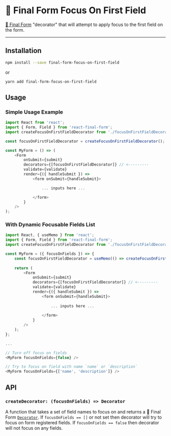 # 🏁 Final Form Focus On First Field
[🏁 Final Form](https://github.com/final-form/final-form) "decorator" that will attempt to apply focus to the first field on the form.

---

## Installation

```bash
npm install --save final-form-focus-on-first-field
```

or

```bash
yarn add final-form-focus-on-first-field
```

## Usage

### Simple Usage Example

```js
import React from 'react';
import { Form, Field } from 'react-final-form';
import createFocusOnFirstFieldDecorator from './focusOnFirstFieldDecorator';

const focusOnFirstFieldDecorator = createFocusOnFirstFieldDecorator();

const MyForm = () => (
    <Form
        onSubmit={submit}
        decorators={[focusOnFirstFieldDecorator]} // <---------
        validate={validate}
        render={({ handleSubmit }) =>
            <form onSubmit={handleSubmit}>

                ... inputs here ...

            </form>
        }
    />
);
```

### With Dynamic Focusable Fields List

```js
import React, { useMemo } from 'react';
import { Form, Field } from 'react-final-form';
import createFocusOnFirstFieldDecorator from './focusOnFirstFieldDecorator';

const MyForm = ({ focusOnFields }) => {
    const focusOnFirstFieldDecorator = useMemo(() => createFocusOnFirstFieldDecorator(focusOnFields), []);
    
    return (
        <Form
            onSubmit={submit}
            decorators={[focusOnFirstFieldDecorator]} // <---------
            validate={validate}
            render={({ handleSubmit }) =>
                <form onSubmit={handleSubmit}>
    
                    ... inputs here ...
    
                </form>
            }
        />
    );
};

...

// Turn off focus on fields
<MyForm focusOnFields={false} />

// Try to focus on field with name `name` or `description`
<MyForm focusOnFields={['name', 'description']} />
```


## API

### `createDecorator: (focusOnFields) => Decorator`

A function that takes a set of field names to focus on and returns a 🏁 Final Form [`Decorator`](https://github.com/final-form/final-form#decorator-form-formapi--unsubscribe).
If `focusOnFields == []` or not set then decorator will try to focus on form registered fields.
If `focusOnFields == false` then decorator will not focus on any fields. 

